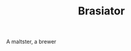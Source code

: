 ---
title: Brasiator
letter: B
permalink: "/definitions/bld-brasiator.html"
body: A maltster, a brewer
published_at: '2018-07-07'
source: Black's Law Dictionary 2nd Ed (1910)
layout: post
---